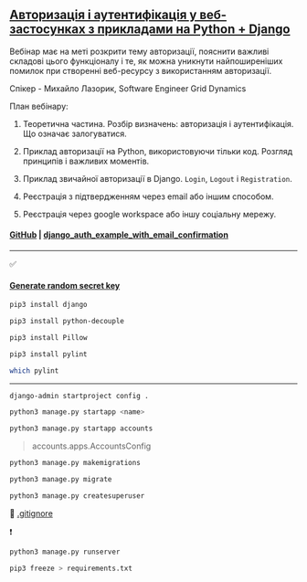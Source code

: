 ## [Авторизація і аутентифікація у веб-застосунках з прикладами на Python + Django](https://www.youtube.com/watch?v=5QYdpHN8RZo&t=6069s)

Вебінар має на меті розкрити тему авторизації, пояснити важливі складові цього функціоналу і те, як можна уникнути найпоширеніших помилок при створенні веб-ресурсу з використанням авторизації.

Спікер - Михайло Лазорик, Software Engineer Grid Dynamics

План вебінару:

1. Теоретична частина. Розбір визначень: авторизація і аутентифікація. Що означає залогуватися.

2. Приклад авторизації на Python, використовуючи тільки код. Розгляд принципів і важливих моментів.

3. Приклад звичайної авторизації в Django. `Login`, `Logout` і `Registration`.

4. Реєстрація з підтвердженням через email або іншим способом.

5. Реєстрація через google workspace або іншу соціальну мережу.

#### [GitHub](https://github.com/mikolaz27/itvdn_auth_webinar) | [django_auth_example_with_email_confirmation](https://github.com/mikolaz27/itvdn_auth_webinar/tree/main/django_auth_example_with_email_confirmation)

---

✅ 

#### [Generate random secret key](https://djecrety.ir/)

```bash
pip3 install django
```

```bash
pip3 install python-decouple
```

```bash
pip3 install Pillow
```

```bash
pip3 install pylint
```

```bash
which pylint
```

---

```bash
django-admin startproject config .
```

```bash
python3 manage.py startapp <name>
```

```bash
python3 manage.py startapp accounts
```

> accounts.apps.AccountsConfig

```bash
python3 manage.py makemigrations
```

```bash
python3 manage.py migrate
```

```bash
python3 manage.py createsuperuser
```

🔗 [.gitignore](https://www.toptal.com/developers/gitignore)

❗

```bash
python3 manage.py runserver
```

```bash
pip3 freeze > requirements.txt
```
